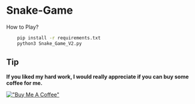 # Snake-Game

How to Play?
```sh
    pip install -r requirements.txt
    python3 Snake_Game_V2.py
```

## Tip
**If you liked my hard work, I would really appreciate if you can buy some coffee for me.**

[!["Buy Me A Coffee"](https://www.buymeacoffee.com/assets/img/custom_images/orange_img.png)](https://www.buymeacoffee.com/frosteen)
